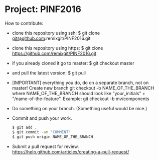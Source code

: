 # Project: PINF2016

How to contribute:
    
  - clone this repository using ssh: $ git clone git@github.com:remixgit/PINF2016.git
  - clone this repository using https: $ git clone https://github.com/remixgit/PINF2016.git

  - if you already cloned it go to master: $ git checkout master
  - 
    and pull the latest version: $ git pull

- [IMPORTANT] everything you do, do on a separate branch, not on master! Create new branch git checkout -b NAME_OF_THE_BRANCH
    where NAME_OF_THE_BRANCH should look like "your_initials" + "/name-of-the-feature". Example: git checkout -b mv/components
- Do something on your branch. (Something useful would be nice.)
- Commit and push your work.
    ```sh
    $ git add .
    $ git commit -am "COMMENT"
    $ git push origin NAME_OF_THE_BRANCH
    ```  
- Submit a pull request for review. https://help.github.com/articles/creating-a-pull-request/
